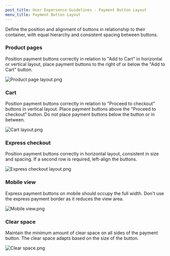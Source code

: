 ```yaml
---
post_title: User Experience Guidelines - Payment Button Layout
menu_title: Payment Button Layout
---
```


Define the position and alignment of buttons in relationship to their container, with equal hierarchy and consistent spacing between buttons.

### Product pages

Position payment buttons correctly in relation to "Add to Cart" in horizontal or vertical layout, place payment buttons to the right of or below the "Add to Cart" button.

![Product page layout.png](https://developer.poocommerce.com/docs/wp-content/uploads/sites/3/2024/01/Product-page-layout.png)

### Cart

Position payment buttons correctly in relation to "Proceed to checkout" buttons in vertical layout. Place payment buttons above the "Proceed to checkout" button. Do not place payment buttons below the button or in between.

![Cart layout.png](https://developer.poocommerce.com/docs/wp-content/uploads/sites/3/2024/01/Cart-layout.png)

### Express checkout

Position payment buttons correctly in horizontal layout, consistent in size and spacing. If a second row is required, left-align the buttons.

![Express checkout layout.png](https://developer.poocommerce.com/docs/wp-content/uploads/sites/3/2024/01/Express-checkout-layout.png)

### Mobile view

Express payment buttons on mobile should occupy the full width. Don't use the express payment border as it reduces the view area.

![Mobile view.png](https://developer.poocommerce.com/docs/wp-content/uploads/sites/3/2024/01/Mobile-view.png)

### Clear space

Maintain the minimum amount of clear space on all sides of the payment button. The clear space adapts based on the size of the button.

![Clear space.png](https://developer.poocommerce.com/docs/wp-content/uploads/sites/3/2024/01/Clear-space.png)
